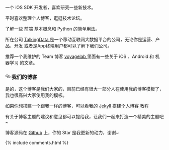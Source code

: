 
<p>一个 iOS SDK 开发者，喜欢研究一些新技术。
</p><p>
平时喜欢整理个人博客，逛逛技术论坛。
</p><p>
了解一些 前端 基本概念和 Python 的简单用法。</p>

<p></p><p></p>

<p>所在公司
<a href="https://www.talkingdata.com/"> TalkingData </a>
是一个移动互联网大数据平台的公司，无论你是运营、产品、开发 或者是App终端用户都可以了解下我们公司。
</p><p></p>

<p>推荐一个我维护的 Team 博客
<a href="http://talkingdata.me/"> voyagelab </a>
里面有一些关于 iOS 、Android 和 机器学习 的文章。</p>

<p></p><p></p>

<h3><a id="user-content--我们的博客-" class="anchor" href="#-我们的博客-" aria-hidden="true"><svg aria-hidden="true" class="octicon octicon-link" height="16" version="1.1" viewBox="0 0 16 16" width="16"><path fill-rule="evenodd" d="M4 9h1v1H4c-1.5 0-3-1.69-3-3.5S2.55 3 4 3h4c1.45 0 3 1.69 3 3.5 0 1.41-.91 2.72-2 3.25V8.59c.58-.45 1-1.27 1-2.09C10 5.22 8.98 4 8 4H4c-.98 0-2 1.22-2 2.5S3 9 4 9zm9-3h-1v1h1c1 0 2 1.22 2 2.5S13.98 12 13 12H9c-.98 0-2-1.22-2-2.5 0-.83.42-1.64 1-2.09V6.25c-1.09.53-2 1.84-2 3.25C6 11.31 7.55 13 9 13h4c1.45 0 3-1.69 3-3.5S14.5 6 13 6z"></path></svg></a> 我们的博客 </h3>  

<p></p><p></p>

<p>是的，这个博客是我们大家的，目前已经有很大一部分人在使用我的博客模板了，我也很高兴大家使用我的模板。</p>

<p></p><p></p>

<p>如果你想搭建一个跟我一样的博客，可以看我的 
<a href="/leopardpan/leopardpan.github.io/blob/master/2016/10/jekyll_tutorials1"> Jekyll 搭建个人博客 </a>
教程</p>

<p></p><p></p>

<p>有关于博客主题的建议和意见都可以提给我，让我们一起来打造一个精美的主题吧~ </p>

<p></p><p> </p>

<p>博客源码在 <a href="https://github.com/leopardpan/leopardpan.github.io/">Github</a> 上，你的 Star 是我更新的动力，谢谢~</p>

<p>{% include comments.html %}</p>